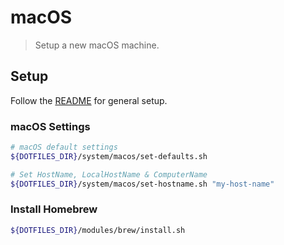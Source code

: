 # macOS

> Setup a new macOS machine.

## Setup

Follow the [README](../../readme.md#setup) for general setup.

### macOS Settings

```sh
# macOS default settings
${DOTFILES_DIR}/system/macos/set-defaults.sh

# Set HostName, LocalHostName & ComputerName
${DOTFILES_DIR}/system/macos/set-hostname.sh "my-host-name"
```

### Install Homebrew

```sh
${DOTFILES_DIR}/modules/brew/install.sh
```
